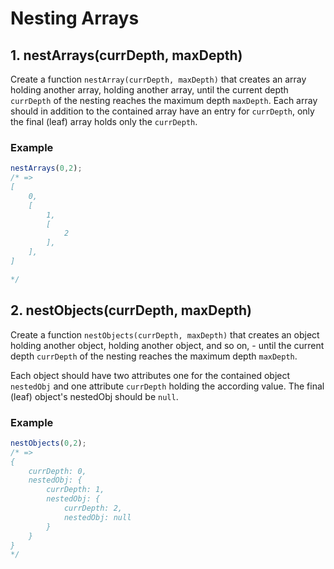 # Nesting Arrays

## 1. nestArrays(currDepth, maxDepth)

Create a function `nestArray(currDepth, maxDepth)` that creates an array holding another array, holding another array, until the current depth `currDepth` of the nesting reaches the maximum depth `maxDepth`.
Each array should in addition to the contained array have an entry for `currDepth`, only the final (leaf) array holds only the `currDepth`.

### Example

```javascript
nestArrays(0,2);
/* =>
[
    0,
    [
        1,  
        [
            2
        ],
    ],
]

*/
```

## 2. nestObjects(currDepth, maxDepth)

Create a function `nestObjects(currDepth, maxDepth)` that creates an object holding another object, holding another object, and so on, - until the current depth `currDepth` of the nesting reaches the maximum depth `maxDepth`.

Each object should have two attributes one for the contained object `nestedObj` and one attribute `currDepth` holding the according value. The final (leaf) object's nestedObj should be `null`.

### Example

```javascript
nestObjects(0,2);
/* =>
{
    currDepth: 0,
    nestedObj: {
        currDepth: 1,
        nestedObj: {
            currDepth: 2,
            nestedObj: null
        }
    }
}
*/

```
